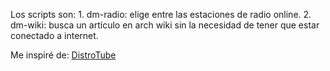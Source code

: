 Los scripts son:
    1. dm-radio: elige entre las estaciones de radio online.
    2. dm-wiki: busca un artículo en arch wiki sin la necesidad de tener que estar conectado a internet.

Me inspiré de: [DistroTube](https://distro.tube/ "Página principal de DT..")
